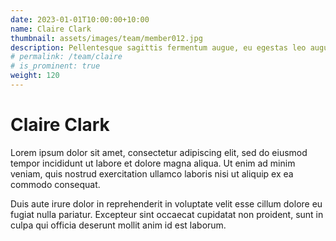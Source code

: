 ```yaml
---
date: 2023-01-01T10:00:00+10:00
name: Claire Clark
thumbnail: assets/images/team/member012.jpg
description: Pellentesque sagittis fermentum augue, eu egestas leo augue.
# permalink: /team/claire
# is_prominent: true
weight: 120
---
```


# Claire Clark

Lorem ipsum dolor sit amet, consectetur adipiscing elit, sed do eiusmod tempor incididunt ut labore et dolore magna aliqua. Ut enim ad minim veniam, quis nostrud exercitation ullamco laboris nisi ut aliquip ex ea commodo consequat.

Duis aute irure dolor in reprehenderit in voluptate velit esse cillum dolore eu fugiat nulla pariatur. Excepteur sint occaecat cupidatat non proident, sunt in culpa qui officia deserunt mollit anim id est laborum.
